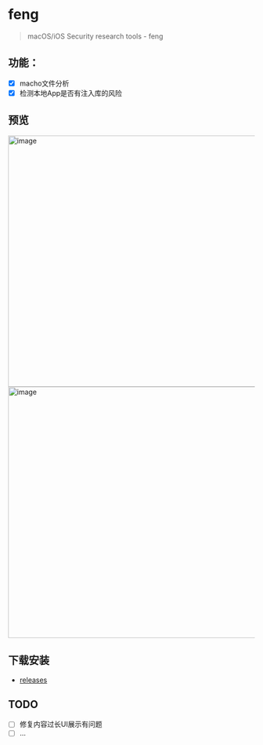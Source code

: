 # feng

> macOS/iOS Security research tools - feng

## 功能：

- [x] macho文件分析
- [x] 检测本地App是否有注入库的风险

## 预览

<img width="512" alt="image" src="https://user-images.githubusercontent.com/26270009/233775091-0736a50c-bc25-4d61-bb13-5cfe71ca75c8.png">

<img width="512" alt="image" src="https://user-images.githubusercontent.com/26270009/233775111-4b1154d4-914d-48f4-9e04-919829dceed9.png">


## 下载安装
- [releases](https://github.com/ac0d3r/feng/releases/)

## TODO
- [ ] 修复内容过长UI展示有问题
- [ ] ...